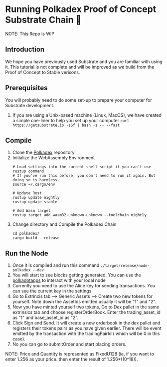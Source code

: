 # Running Polkadex Proof of Concept Substrate Chain :test_tube:

NOTE: This Repo is WIP
## Introduction
We hope you have previously used Substrate and you are familiar with using it. This tutorial is not complete and will be improved as we build from the Proof of Concept to Stable verisons.
## Prerequisites
You will probably need to do some set-up to prepare your computer for Substrate development.
1. If you are using a Unix-based machine (Linux, MacOS), we have created a simple one-liner to help you set up your computer
    ``` curl https://getsubstrate.io -sSf | bash -s -- --fast ```
## Compile
1. Clone the [Polkadex](https://github.com/Polkadex-Substrate/Polkadex.git) repository.
2. Initialize the WebAssembly Environment
    ```
    # Load settings into the current shell script if you can't use rustup command
    # If you've run this before, you don't need to run it again. But doing so is harmless.
    source ~/.cargo/env

    # Update Rust
    rustup update nightly
    rustup update stable

    # Add Wasm target
    rustup target add wasm32-unknown-unknown --toolchain nightly
    ```
3. Change directory and Compile the Polkadex Chain
   ```
   cd polkadex/
   cargo build --release
   ```
## Run the Node
1. Once it is compiled and run this command
    ``` ./target/release/node-polkadex --dev ```
2. You will start to see blocks getting generated. You can use the [polkadotapps](https://polkadot.js.org/apps/#/explorer) to interact with your local node
3. Currently you need to use the Alice key for sending transactions. You can see the current key in the settings
4. Go to Extrincis tab --> Generic Assets --> Create two new tokens for yourself. Note down the AssetIds emitted usually it will be "1" and "2".
5. Now you have minted yourself two tokens, Go to Dex pallet in the same extrinsics tab and choose registerOrderBook. Enter the trading_asset_id as "1" and base_asset_id as "2". 
6. Click Sign and Send. It will create a new orderbook in the dex pallet and registers their tokens pairs as you have given earlier. There will be event emitted by the transaction with the tradingPairId ( which will be 0 in this case).
7. No you can go to submitOrder and start placing orders.

NOTE: Price and Quantity is represented as FixedU128 (ie, if you want to enter 1.256 as your price. then enter the result of 1.256*(10^18)).
